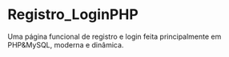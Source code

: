 # Registro_LoginPHP
Uma página funcional de registro e login feita principalmente em PHP&amp;MySQL, moderna e dinâmica.
